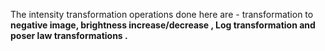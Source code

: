 The intensity transformation operations done here are - transformation to <b>negative image<b>, <b>brightness increase/decrease <b>,
<b>Log transformation <b> and <b>poser law transformations <b>.
